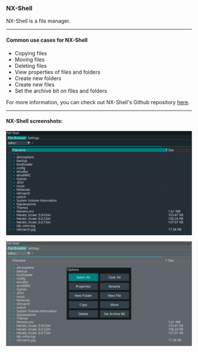 ### **NX-Shell**
NX-Shell is a file manager.

-----

#### Common use cases for NX-Shell

- Copying files
- Moving files
- Deleting files
- View properties of files and folders
- Create new folders
- Create new files
- Set the archive bit on files and folders

For more information, you can check out NX-Shell's Github repository [here](https://github.com/joel16/NX-Shell).

-----

#### NX-Shell screenshots:

![nx-shell-main](/homebrew/img/nx-shell-main.jpg)

![nx-shell-menu](/homebrew/img/nx-shell-menu.jpg)
